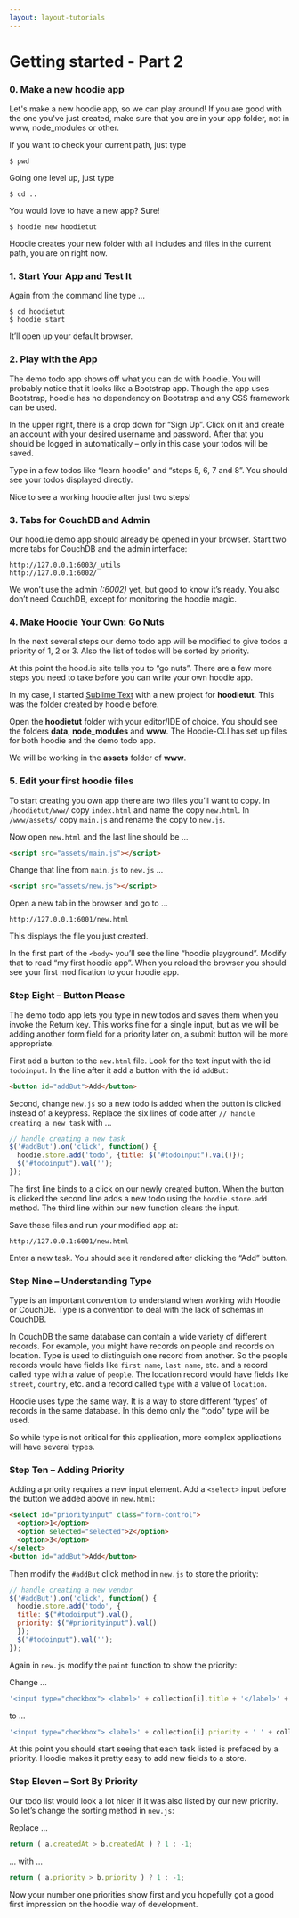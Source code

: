 ```yaml
---
layout: layout-tutorials
---
```


# Getting started - Part 2

### 0. Make a new hoodie app

Let's make a new hoodie app, so we can play around! If you are good with the one you've just created, make sure 
that you are in your app folder, not in www, node_modules or other.

If you want to check your current path, just type
<pre><code>$ pwd</code></pre>

Going one level up, just type
<pre><code>$ cd ..</code></pre>

You would love to have a new app? Sure! 
<pre><code>$ hoodie new hoodietut</code></pre>

Hoodie creates your new folder with all includes and files in the current path, you are on right now.

### 1. Start Your App and Test It

Again from the command line type ...

<pre><code>$ cd hoodietut
$ hoodie start
</code></pre>

It’ll open up your default browser.

### 2. Play with the App

The demo todo app shows off what you can do with hoodie. You will probably notice that it looks like a Bootstrap app. Though the app uses Bootstrap, hoodie has no dependency on Bootstrap and any CSS framework can be used.

In the upper right, there is a drop down for “Sign Up”. Click on it and create an account with your desired username and password. After that you should be logged in automatically – only in this case your todos will be saved.

Type in a few todos like “learn hoodie” and “steps 5, 6, 7 and 8”. You should see your todos displayed directly.

Nice to see a working hoodie after just two steps!


### 3. Tabs for CouchDB and Admin

Our hood.ie demo app should already be opened in your browser. 
Start two more tabs for CouchDB and the admin interface:

```
http://127.0.0.1:6003/_utils
http://127.0.0.1:6002/
```

We won’t use the admin *(:6002)* yet, but good to know it’s ready. You also don’t need CouchDB, except for monitoring the hoodie magic.


### 4. Make Hoodie Your Own: Go Nuts

In the next several steps our demo todo app will be modified to give todos a priority of 1, 2 or 3. Also the list of todos will be sorted by priority.

At this point the hood.ie site tells you to “go nuts”. There are a few more steps you need to take before you can write your own hoodie app.

In my case, I started <a href="http://www.sublimetext.com/" target="_blank">Sublime Text</a> with a new project for **hoodietut**. This was the folder created by hoodie before.

Open the **hoodietut** folder with your editor/IDE of choice. You should see the folders **data**, **node_modules** and **www**. The Hoodie-CLI has set up files for both hoodie and the demo todo app.

We will be working in the **assets** folder of **www**.


### 5. Edit your first hoodie files

To start creating you own app there are two files you’ll want to copy. In `/hoodietut/www/` copy `index.html` and name the copy `new.html`. In `/www/assets/` copy `main.js` and rename the copy to `new.js`.

Now open `new.html` and the last line should be ...

```html
<script src="assets/main.js"></script>
```

Change that line from `main.js` to `new.js` ...

```html
<script src="assets/new.js"></script>
```

Open a new tab in the browser and go to ...

```
http://127.0.0.1:6001/new.html
```

This displays the file you just created.

In the first part of the `<body>` you’ll see the line “hoodie playground”. Modify that to read “my first hoodie app”. When you reload the browser you should see your first modification to your hoodie app.


### Step Eight – Button Please

The demo todo app lets you type in new todos and saves them when you invoke the Return key. This works fine for a single input, but as we will be adding another form field for a priority later on, a submit button will be more appropriate.

First add a button to the `new.html` file. Look for the text input with the id `todoinput`. In the line after it add a button with the id `addBut`:

```html
<button id="addBut">Add</button>
```

Second, change `new.js` so a new todo is added when the button is clicked instead of a keypress. Replace the six lines of code after `// handle creating a new task` with ...

```javascript
// handle creating a new task
$('#addBut').on('click', function() {
  hoodie.store.add('todo', {title: $("#todoinput").val()});
  $("#todoinput").val('');
});
```

The first line binds to a click on our newly created button. When the button is clicked the second line adds a new todo using the `hoodie.store.add` method. The third line within our new function clears the input.

Save these files and run your modified app at:

```
http://127.0.0.1:6001/new.html
```

Enter a new task. You should see it rendered after clicking the “Add” button.

### Step Nine – Understanding Type

Type is an important convention to understand when working with Hoodie or CouchDB. Type is a convention to deal with the lack of schemas in CouchDB.

In CouchDB the same database can contain a wide variety of different records. For example, you might have records on people and records on location. Type is used to distinguish one record from another. So the people records would have fields like `first name`, `last name`, etc. and a record called `type` with a value of `people`. The location record would have fields like `street`, `country`, etc. and a record called `type` with a value of `location`.

Hoodie uses type the same way. It is a way to store different ‘types’ of records in the same database. In this demo only the “todo” type will be used.

So while type is not critical for this application, more complex applications will have several types.


### Step Ten – Adding Priority

Adding a priority requires a new input element. Add a `<select>` input before the button we added above in `new.html`:

```html
<select id="priorityinput" class="form-control">
  <option>1</option>
  <option selected="selected">2</option>
  <option>3</option>
</select>
<button id="addBut">Add</button>
```

Then modify the `#addBut` click method in `new.js` to store the priority:

```javascript
// handle creating a new vendor
$('#addBut').on('click', function() {
  hoodie.store.add('todo', {
  title: $("#todoinput").val(),
  priority: $("#priorityinput").val()
  });
  $("#todoinput").val('');
});
```

Again in `new.js` modify the `paint` function to show the priority:

Change ...

```javascript
'<input type="checkbox"> <label>' + collection[i].title + '</label>' +
```

to ...

```javascript
'<input type="checkbox"> <label>' + collection[i].priority + ' ' + collection[i].title + '</label>' +
```

At this point you should start seeing that each task listed is prefaced by a priority. Hoodie makes it pretty easy to add new fields to a store.


### Step Eleven – Sort By Priority

Our todo list would look a lot nicer if it was also listed by our new priority. So let’s change the sorting method in `new.js`:

Replace ...

```javascript
return ( a.createdAt > b.createdAt ) ? 1 : -1;
```

... with ...

```javascript
return ( a.priority > b.priority ) ? 1 : -1;
```

Now your number one priorities show first and you hopefully got a good first impression on the hoodie way of development.